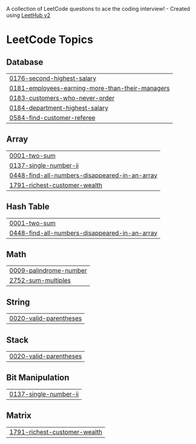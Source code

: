A collection of LeetCode questions to ace the coding interview! - Created using [LeetHub v2](https://github.com/arunbhardwaj/LeetHub-2.0)
<!---LeetCode Topics Start-->
# LeetCode Topics
## Database
|  |
| ------- |
| [0176-second-highest-salary](https://github.com/Prankrishnakk/leetcode/tree/master/0176-second-highest-salary) |
| [0181-employees-earning-more-than-their-managers](https://github.com/Prankrishnakk/leetcode/tree/master/0181-employees-earning-more-than-their-managers) |
| [0183-customers-who-never-order](https://github.com/Prankrishnakk/leetcode/tree/master/0183-customers-who-never-order) |
| [0184-department-highest-salary](https://github.com/Prankrishnakk/leetcode/tree/master/0184-department-highest-salary) |
| [0584-find-customer-referee](https://github.com/Prankrishnakk/leetcode/tree/master/0584-find-customer-referee) |
## Array
|  |
| ------- |
| [0001-two-sum](https://github.com/Prankrishnakk/leetcode/tree/master/0001-two-sum) |
| [0137-single-number-ii](https://github.com/Prankrishnakk/leetcode/tree/master/0137-single-number-ii) |
| [0448-find-all-numbers-disappeared-in-an-array](https://github.com/Prankrishnakk/leetcode/tree/master/0448-find-all-numbers-disappeared-in-an-array) |
| [1791-richest-customer-wealth](https://github.com/Prankrishnakk/leetcode/tree/master/1791-richest-customer-wealth) |
## Hash Table
|  |
| ------- |
| [0001-two-sum](https://github.com/Prankrishnakk/leetcode/tree/master/0001-two-sum) |
| [0448-find-all-numbers-disappeared-in-an-array](https://github.com/Prankrishnakk/leetcode/tree/master/0448-find-all-numbers-disappeared-in-an-array) |
## Math
|  |
| ------- |
| [0009-palindrome-number](https://github.com/Prankrishnakk/leetcode/tree/master/0009-palindrome-number) |
| [2752-sum-multiples](https://github.com/Prankrishnakk/leetcode/tree/master/2752-sum-multiples) |
## String
|  |
| ------- |
| [0020-valid-parentheses](https://github.com/Prankrishnakk/leetcode/tree/master/0020-valid-parentheses) |
## Stack
|  |
| ------- |
| [0020-valid-parentheses](https://github.com/Prankrishnakk/leetcode/tree/master/0020-valid-parentheses) |
## Bit Manipulation
|  |
| ------- |
| [0137-single-number-ii](https://github.com/Prankrishnakk/leetcode/tree/master/0137-single-number-ii) |
## Matrix
|  |
| ------- |
| [1791-richest-customer-wealth](https://github.com/Prankrishnakk/leetcode/tree/master/1791-richest-customer-wealth) |
<!---LeetCode Topics End-->